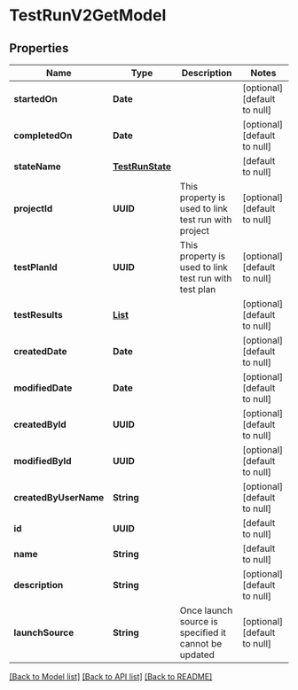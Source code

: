 # TestRunV2GetModel
## Properties

| Name | Type | Description | Notes |
|------------ | ------------- | ------------- | -------------|
| **startedOn** | **Date** |  | [optional] [default to null] |
| **completedOn** | **Date** |  | [optional] [default to null] |
| **stateName** | [**TestRunState**](TestRunState.md) |  | [default to null] |
| **projectId** | **UUID** | This property is used to link test run with project | [optional] [default to null] |
| **testPlanId** | **UUID** | This property is used to link test run with test plan | [optional] [default to null] |
| **testResults** | [**List**](TestResultV2GetModel.md) |  | [optional] [default to null] |
| **createdDate** | **Date** |  | [optional] [default to null] |
| **modifiedDate** | **Date** |  | [optional] [default to null] |
| **createdById** | **UUID** |  | [optional] [default to null] |
| **modifiedById** | **UUID** |  | [optional] [default to null] |
| **createdByUserName** | **String** |  | [optional] [default to null] |
| **id** | **UUID** |  | [default to null] |
| **name** | **String** |  | [default to null] |
| **description** | **String** |  | [optional] [default to null] |
| **launchSource** | **String** | Once launch source is specified it cannot be updated | [optional] [default to null] |

[[Back to Model list]](../README.md#documentation-for-models) [[Back to API list]](../README.md#documentation-for-api-endpoints) [[Back to README]](../README.md)

